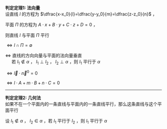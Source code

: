 **判定定理1: 法向量**  
设直线 $l$ 的方程为 $\dfrac{x-x_0}{l}=\dfrac{y-y_0}{m}=\dfrac{z-z_0}{n}$ ，  
  
平面 $\Pi$ 的方程为 $A\cdot x+B\cdot y+C\cdot z+D=0$ ，  
  
则直线 $l$ 与平面 $\Pi$ 平行  
  
$\Leftrightarrow l\cap\Pi=\emptyset$  
  
$\Leftrightarrow$ 直线的方向向量与平面的法向量垂直  
$\quad$ 若 $l_1\not\in\alpha$ ， $l_1\perp l_2$ ， $l_2\perp\alpha$ ，则 $l_1$ 平行于 $\alpha$  
  
$\Leftrightarrow\vec l\cdot\vec n^0=0$  
  
$\Leftrightarrow l\cdot A+m\cdot B+n\cdot C=0$  
  
---  
  
**判定定理2: 几何法**  
如果不在一个平面内的一条直线与平面内的一条直线平行，那么这条直线与这个平面平行  
  
设 $l_1\not\in\alpha$ ， $l_2\in\alpha$ ，若 $l_1$ 平行于 $l_2$ ，则 $l_1$ 平行于 $\alpha$  

